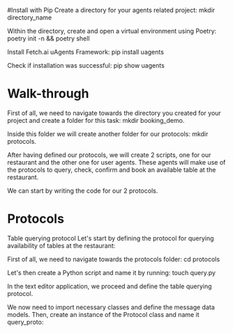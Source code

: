 #Install with Pip
Create a directory for your agents related project: mkdir directory_name

Within the directory, create and open a virtual environment using Poetry: poetry init -n && poetry shell

Install Fetch.ai uAgents Framework: pip install uagents

Check if installation was successful: pip show uagents

# Walk-through
First of all, we need to navigate towards the directory you created for your project and create a folder for this task: mkdir booking_demo.

Inside this folder we will create another folder for our protocols: mkdir protocols.

After having defined our protocols, we will create 2 scripts, one for our restaurant and the other one for user agents. These agents will make use of the protocols to query, check, confirm and book an available table at the restaurant.

We can start by writing the code for our 2 protocols.


# Protocols
Table querying protocol
Let's start by defining the protocol for querying availability of tables at the restaurant:

First of all, we need to navigate towards the protocols folder: cd protocols

Let's then create a Python script and name it by running: touch query.py

In the text editor application, we proceed and define the table querying protocol.

We now need to import necessary classes and define the message data models. Then, create an instance of the Protocol class and name it query_proto: